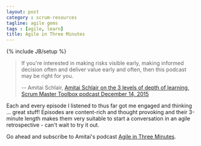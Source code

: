 ```yaml
---
layout: post
category : scrum-resources
tagline: agile gems
tags : [agile, learn]
title: Agile in Three Minutes
---
```

{% include JB/setup %}

> If you're interested in making risks visible early, making informed decision often and deliver value early and often, then this podcast may be right for you.
>
> -- Amitai Schlair, [Amitai Schlair on the 3 levels of depth of learning, Scrum Master Toolbox podcast December 14, 2015]


Each and every episode I listened to thus far got me engaged and thinking ... great stuff! Episodes are content-rich and thought provoking and their 3-minute length makes them very suitable to start a conversation in an agile retrospective - can't wait to try it out.

Go ahead and subscribe to Amitai's podcast [Agile in Three Minutes].


 [Amitai Schlair on the 3 levels of depth of learning, Scrum Master Toolbox podcast December 14, 2015]: http://www.scrum-master-toolbox.com/2015/12/podcast/amitai-schlair-on-the-3-levels-of-depth-of-learning/
 [Care episode]: https://agilein3minut.es/8/ 
 [Agile in Three Minutes]: https://agilein3minut.es/